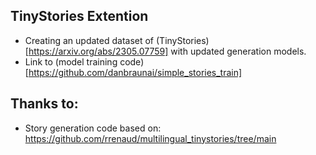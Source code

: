 ## TinyStories Extention
- Creating an updated dataset of (TinyStories)[https://arxiv.org/abs/2305.07759] with updated generation models.
- Link to (model training code)[https://github.com/danbraunai/simple_stories_train]

## Thanks to:
- Story generation code based on: https://github.com/rrenaud/multilingual_tinystories/tree/main
